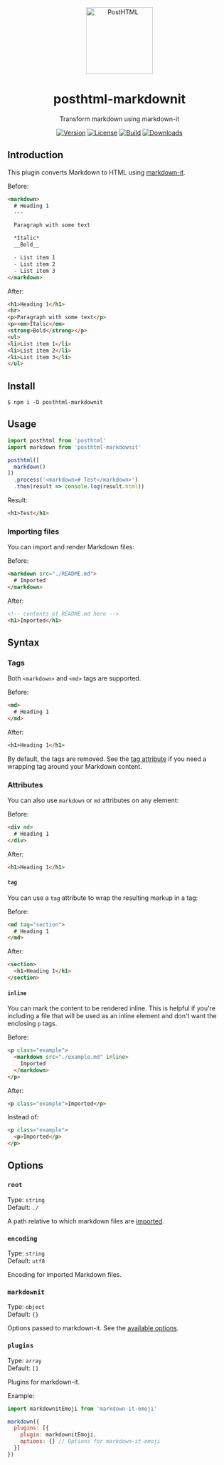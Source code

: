 <div align="center">
  <img width="150" height="150" title="PostHTML" src="https://posthtml.github.io/posthtml/logo.svg">
  <h1>posthtml-markdownit</h1>
  <p>Transform markdown using markdown-it</p>

  [![Version][npm-version-shield]][npm]
  [![License][license-shield]][license]
  [![Build][travis-ci-shield]][travis-ci]
  [![Downloads][npm-stats-shield]][npm-stats]
</div>

## Introduction

This plugin converts Markdown to HTML using [markdown-it](https://github.com/markdown-it/markdown-it).

Before:

```html
<markdown>
  # Heading 1
  ---

  Paragraph with some text

  *Italic*
  __Bold__

  - List item 1
  - List item 2
  - List item 3
</markdown>
```

After:

```html
<h1>Heading 1</h1>
<hr>
<p>Paragraph with some text</p>
<p><em>Italic</em>
<strong>Bold</strong></p>
<ul>
<li>List item 1</li>
<li>List item 2</li>
<li>List item 3</li>
</ul>
```

## Install

```
$ npm i -D posthtml-markdownit
```

## Usage

```js
import posthtml from 'posthtml'
import markdown from 'posthtml-markdownit'

posthtml([
  markdown()
])
  .process('<markdown># Test</markdown>')
  .then(result => console.log(result.html))
```

Result:

```html
<h1>Test</h1>
```

### Importing files

You can import and render Markdown files:

Before:

```html
<markdown src="./README.md">
  # Imported
</markdown>
```

After:

```html
<!-- contents of README.md here -->
<h1>Imported</h1>
```

## Syntax

### Tags

Both `<markdown>` and `<md>` tags are supported.

Before:

```html
<md>
  # Heading 1
</md>
```

After:

```html
<h1>Heading 1</h1>
```

By default, the tags are removed. See the [tag attribute](#tag) if you need a wrapping tag around your Markdown content.

### Attributes

You can also use `markdown` or `md` attributes on any element:

Before:

```html
<div md>
  # Heading 1
</div>
```

After:

```html
<h1>Heading 1</h1>
```

#### `tag`

You can use a `tag` attribute to wrap the resulting markup in a tag:

Before:

```html
<md tag="section">
  # Heading 1
</md>
```

After:

```html
<section>
  <h1>Heading 1</h1>
</section>
```

#### `inline`

You can mark the content to be rendered inline. This is helpful if you're including a file that will be used as an inline element and don't want the enclosing `p` tags.

Before:

```html
<p class="example">
  <markdown src="./example.md" inline>
    Imported
  </markdown>
</p>
```

After:

```html
<p class="example">Imported</p>
```

Instead of:

```html
<p class="example">
  <p>Imported</p>
</p>
```

## Options

### `root`

Type: `string`\
Default: `./`

A path relative to which markdown files are [imported](#importing-files).

### `encoding`

Type: `string`\
Default: `utf8`

Encoding for imported Markdown files.

### `markdownit`

Type: `object`\
Default: `{}`

Options passed to markdown-it. See the [available options](https://github.com/markdown-it/markdown-it#init-with-presets-and-options).

### `plugins`

Type: `array`\
Default: `[]`

Plugins for markdown-it.

Example:

```js
import markdownitEmoji from 'markdown-it-emoji'

markdown({
  plugins: [{
    plugin: markdownitEmoji,
    options: {} // Options for markdown-it-emoji
  }]
})
```

[npm]: https://www.npmjs.com/package/posthtml-markdownit
[npm-version-shield]: https://img.shields.io/npm/v/posthtml-markdownit.svg
[npm-stats]: http://npm-stat.com/charts.html?package=posthtml-markdownit
[npm-stats-shield]: https://img.shields.io/npm/dt/posthtml-markdownit.svg
[travis-ci]: https://travis-ci.org/posthtml/posthtml-markdownit/
[travis-ci-shield]: https://img.shields.io/travis/posthtml/posthtml-markdownit/master.svg
[license]: ./LICENSE
[license-shield]: https://img.shields.io/npm/l/posthtml-markdownit.svg
